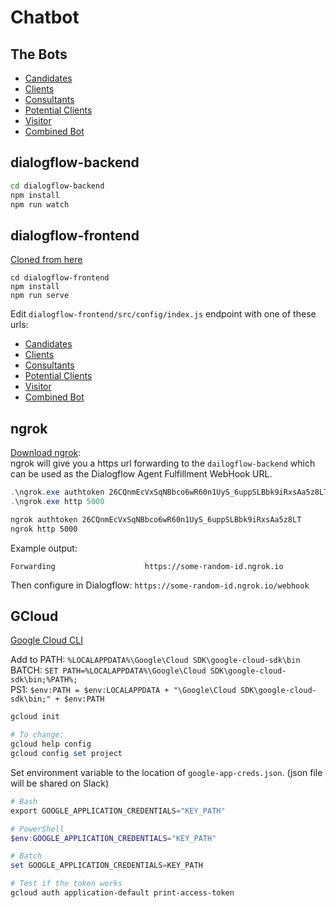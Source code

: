 Chatbot
=======

The Bots
--------

- [Candidates](https://itenium-chatbot-candidate-lico.web.ushaflow.io)
- [Clients](https://itenium-chatbot-client-wbrm.web.ushaflow.io)
- [Consultants](https://itenium-chatbot-consultan-dnxo.web.ushaflow.io)
- [Potential Clients](https://itenium-chatbot-potential-xcvt.web.ushaflow.io)
- [Visitor](https://itenium-chatbot-visitor-tc9k.web.ushaflow.io)
- [Combined Bot](https://bootcamp-chatbot-cfav.web.ushaflow.io/)



dialogflow-backend
------------------

```sh
cd dialogflow-backend
npm install
npm run watch
```


dialogflow-frontend
-------------------

[Cloned from here](https://github.com/mishushakov/dialogflow-web-v2)

```
cd dialogflow-frontend
npm install
npm run serve
```

Edit `dialogflow-frontend/src/config/index.js` endpoint with one of these urls:

- [Candidates](https://itenium-chatbot-candidate-lico.core.ushaflow.io)
- [Clients](https://itenium-chatbot-client-wbrm.core.ushaflow.io)
- [Consultants](https://itenium-chatbot-consultan-dnxo.core.ushaflow.io)
- [Potential Clients](https://itenium-chatbot-potential-xcvt.core.ushaflow.io)
- [Visitor](https://itenium-chatbot-visitor-tc9k.core.ushaflow.io)
- [Combined Bot](https://bootcamp-chatbot-cfav.core.ushaflow.io/)



ngrok
-----

[Download ngrok](https://ngrok.com/download):  
ngrok will give you a https url forwarding to the `dailogflow-backend`
which can be used as the Dialogflow Agent Fulfillment WebHook URL.

```ps1
.\ngrok.exe authtoken 26CQnmEcVxSqNBbco6wR60n1UyS_6uppSLBbk9iRxsAa5z8LT
.\ngrok.exe http 5000
```

```sh
ngrok authtoken 26CQnmEcVxSqNBbco6wR60n1UyS_6uppSLBbk9iRxsAa5z8LT
ngrok http 5000
```

Example output:  

```
Forwarding                    https://some-random-id.ngrok.io
```

Then configure in Dialogflow: `https://some-random-id.ngrok.io/webhook`


GCloud
------

[Google Cloud CLI](https://dl.google.com/dl/cloudsdk/channels/rapid/GoogleCloudSDKInstaller.exe)

Add to PATH: `%LOCALAPPDATA%\Google\Cloud SDK\google-cloud-sdk\bin`  
BATCH: `SET PATH=%LOCALAPPDATA%\Google\Cloud SDK\google-cloud-sdk\bin;%PATH%;`  
PS1: `$env:PATH = $env:LOCALAPPDATA + "\Google\Cloud SDK\google-cloud-sdk\bin;" + $env:PATH`

```ps1
gcloud init

# To change:
gcloud help config
gcloud config set project
```

Set environment variable to the location of `google-app-creds.json`.
(json file will be shared on Slack)

```ps1
# Bash
export GOOGLE_APPLICATION_CREDENTIALS="KEY_PATH"

# PowerShell
$env:GOOGLE_APPLICATION_CREDENTIALS="KEY_PATH"

# Batch
set GOOGLE_APPLICATION_CREDENTIALS=KEY_PATH

# Test if the token works
gcloud auth application-default print-access-token
```
